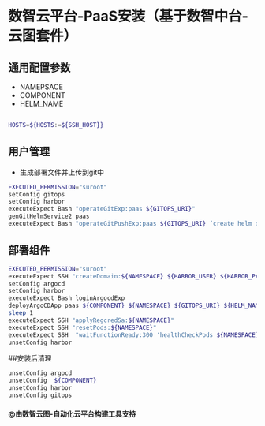 # 数智云平台-PaaS安装（基于数智中台-云图套件）

## 通用配置参数
   - NAMEPSACE
   - COMPONENT
   - HELM_NAME
```bash

HOSTS=${HOSTS:=${SSH_HOST}}
```

## 用户管理

- 生成部署文件并上传到git中

````bash
EXECUTED_PERMISSION="suroot"
setConfig gitops
setConfig harbor
executeExpect Bash "operateGitExp:paas ${GITOPS_URI}"
genGitHelmService2 paas 
executeExpect Bash "operateGitPushExp:paas ${GITOPS_URI} ’create helm deployment‘ "

````
 
## 部署组件

````bash
EXECUTED_PERMISSION="suroot"
executeExpect SSH "createDomain:${NAMESPACE} ${HARBOR_USER} ${HARBOR_PASSWORD} ${HARBOR_URI}"
setConfig argocd
setConfig harbor
executeExpect Bash loginArgocdExp
deployArgoCDApp paas ${COMPONENT} ${NAMESPACE} ${GITOPS_URI} ${HELM_NAME}
sleep 1
executeExpect SSH "applyRegcredSa:${NAMESPACE}"
executeExpect SSH "resetPods:${NAMESPACE}"
executeExpect SSH  "waitFunctionReady:300 'healthCheckPods ${NAMESPACE}' "
unsetConfig harbor
````

##安装后清理

````bash
unsetConfig argocd
unsetConfig  ${COMPONENT}
unsetConfig harbor
unsetConfig gitops

````

#### @由数智云图-自动化云平台构建工具支持